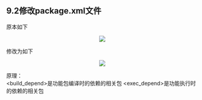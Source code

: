 ## 9.2修改package.xml文件
原本如下   
<div align=center>  
<img src="https://s2.loli.net/2022/01/21/JWnFCNI6OmYPpag.png"/>
</div>

修改为如下  
<div align=center>     
<img src="https://s2.loli.net/2022/01/21/3LKPA4lxz7wS1oQ.png"/>
</div>

原理：  
 <build_depend>是功能包编译时的依赖的相关包
 <exec_depend>是功能执行时的依赖的相关包
